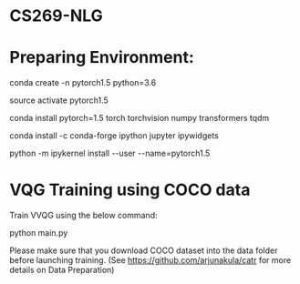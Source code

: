 # CS269-NLG

# Preparing Environment:

conda create -n pytorch1.5 python=3.6

source activate pytorch1.5

conda install pytorch=1.5 torch torchvision numpy transformers tqdm

conda install -c conda-forge ipython jupyter ipywidgets

python -m ipykernel install --user --name=pytorch1.5

# VQG Training using COCO data

Train VVQG using the below command:

 python main.py
 
 Please make sure that you download COCO dataset into the data folder before launching training. (See https://github.com/arjunakula/catr for more details on Data Preparation)

